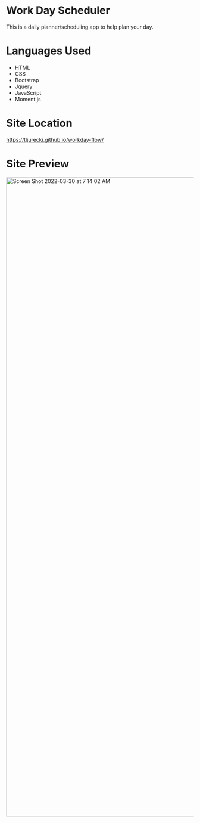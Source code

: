 # Work Day Scheduler 
This is a daily planner/scheduling app to help plan your day.

# Languages Used
* HTML
* CSS
* Bootstrap
* Jquery
* JavaScript
* Moment.js

# Site Location
https://tljurecki.github.io/workday-flow/

# Site Preview

<img width="1717" alt="Screen Shot 2022-03-30 at 7 14 02 AM" src="https://user-images.githubusercontent.com/99137308/160822200-0b97c222-d933-48eb-8f2f-0c6085e2b7f1.png">
